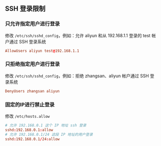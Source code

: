 ## SSH 登录限制

### 只允许指定用户进行登录

修改 `/etc/ssh/sshd_config`，例如：允许 aliyun 和从 192.168.1.1 登录的 test 帐户通过 SSH 登录系统

```conf
AllowUsers aliyun test@192.168.1.1  
```

### 只拒绝指定用户进行登录

修改 `/etc/ssh/sshd_config`，例如：拒绝 zhangsan、aliyun 帐户通过 SSH 登录系统

```conf
DenyUsers zhangsan aliyun
```

### 固定的IP进行禁止登录

修改 `/etc/hosts.allow`

```conf
# 允许 192.168.0.1 这个 IP 地址 ssh 登录
sshd:192.168.0.1:allow  
# 允许 192.168.0.1/24 这段 IP 地址的用户登录
sshd:192.168.0.1/24:allow 
```
